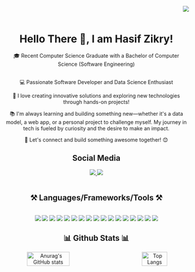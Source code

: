 <img align="right" src="https://api.visitorbadge.io/api/visitors?path=https%3A%2F%2Fgithub.com%2Fsiefzieq%2Fsiefzieq%2Fedit%2Fmain%2FREADME.md&label=Visitors&countColor=%23d9e3f0)"/><br /><br />

<div align='center'>
   <h1>Hello There 👋, I am Hasif Zikry! </h1>
</div>

<div align="center">
   🎓 Recent Computer Science Graduate with a Bachelor of Computer Science (Software Engineering)<br /><br />
   
   💻 Passionate Software Developer and Data Science Enthusiast
   
   🚀 I love creating innovative solutions and exploring new technologies through hands-on projects!

   📚 I'm always learning and building something new—whether it's a data model, a web app, or a personal project to challenge myself. My journey in tech is fueled by curiosity and        the desire to make an impact.
   
   🌱 Let's connect and build something awesome together! 😊
</div>

<div align="center">
   <h2>Social Media</h2>
   <a href="mailto:muhdhasifzikry02@gmail.com">
      <img src="https://img.shields.io/badge/Gmail-333333?style=for-the-badge&logo=gmail&color=ffffff" />
   </a>
   <a href="https://www.linkedin.com/in/muhammad-hasif-zikry-mohd-ridzwan/">
      <img src="https://img.shields.io/badge/LinkedIn-0077B5?style=for-the-badge&logo=linkedin&color=0077b5" />
   </a>
</div>
<br />
<h2 align="center">⚒️ Languages/Frameworks/Tools ⚒️ </h2>
<br />
<div align="center">
   <img src="https://img.shields.io/badge/C-violet?style=for-the-badge&logo=c&color=4A569A" />
   <img src="https://img.shields.io/badge/C%2B%2B-violet?style=for-the-badge&logo=c%2B%2B&color=003668" />
   <img src="https://img.shields.io/badge/Java-ED8B00?style=for-the-badge&logo=openjdk&logoColor=white" />
   <img src="https://img.shields.io/badge/python-3670A0?style=for-the-badge&logo=python&logoColor=ffffff" />
   <img src="https://img.shields.io/badge/html5-white?style=for-the-badge&logo=html5&logoColor=ffffff&color=B6401E" />
   <img src="https://img.shields.io/badge/css3-white?style=for-the-badge&logo=CSS3&logoColor=ffffff&color=1F3EB6" />
   <img src="https://img.shields.io/badge/javascript-white?style=for-the-badge&logo=javascript&logoColor=ffffff&color=C6B216" />
   <img src="https://img.shields.io/badge/bootstrap-white?style=for-the-badge&logo=bootstrap&logoColor=ffffff&color=620EC6" />
   <img src="https://img.shields.io/badge/mysql-white?style=for-the-badge&logo=mysql&logoColor=ffffff&color=C1740E" />
   <img src="https://img.shields.io/badge/laravel-white?style=for-the-badge&logo=laravel&logoColor=ffffff&color=C04233" />
   <img src="https://img.shields.io/badge/tableau-white?style=for-the-badge&logo=tableau&logoColor=BA5E25&color=CCCCCC" />
   <img src="https://img.shields.io/badge/git-white?style=for-the-badge&logo=git&color=f7f7f7" />
   <img src="https://img.shields.io/badge/react-white?style=for-the-badge&logo=react&logoColor=black&color=61DBFB" />
   <img src="https://img.shields.io/badge/.Net-white?style=for-the-badge&logo=dotnet&logoColor=white&color=purple" />
   <img src="https://img.shields.io/badge/tensorflow-white?style=for-the-badge&logo=tensorflow" />
   <img src="https://img.shields.io/badge/php-white?style=for-the-badge&logo=php&logoColor=white&color=5F628F" />
   <img src="https://img.shields.io/badge/figma-white?style=for-the-badge&logo=figma&logoColor=white&color=EE5656" />  
</div>

<h2 align="center">📊 Github Stats 📊</h2>

<div style="display: flex; justify-content: space-between;" align="center">
  <img src="https://github-readme-stats.vercel.app/api?username=siefzieq&show_icons=true&theme=dracula" alt="Anurag's GitHub stats" style="width: 48%;">&nbsp&nbsp&nbsp
  <img src="https://github-readme-stats.vercel.app/api/top-langs/?username=siefzieq&layout=compact&theme=dracula" alt="Top Langs" style="width: 37%;">
</div>



